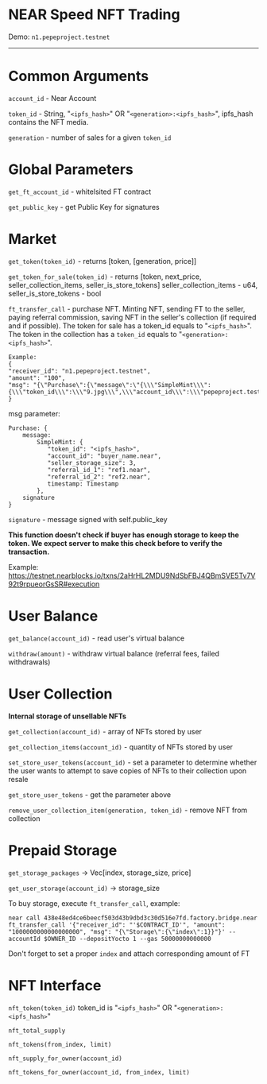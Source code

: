 NEAR Speed NFT Trading
======

Demo: `n1.pepeproject.testnet`

----
Common Arguments
===
`account_id` - Near Account

`token_id` - String, "`<ipfs_hash>`" OR "`<generation>:<ipfs_hash>`", ipfs_hash contains the NFT media.

`generation` - number of sales for a given `token_id`

Global Parameters
======

`get_ft_account_id` - whitelsited FT contract

`get_public_key` - get Public Key for signatures

Market
===

`get_token(token_id)` - returns [token, [generation, price]]

`get_token_for_sale(token_id)` - returns [token, next_price, seller_collection_items, seller_is_store_tokens]
seller_collection_items - u64, seller_is_store_tokens - bool

`ft_transfer_call` - purchase NFT. Minting NFT, sending FT to the seller, paying referral commission, saving NFT in the seller's collection (if required and if possible).
The token for sale has a token_id equals to "`<ipfs_hash>`". The token in the collection has a `token_id` equals to "`<generation>:<ipfs_hash>`".

````
Example:
{
"receiver_id": "n1.pepeproject.testnet",
"amount": "100",
"msg": "{\"Purchase\":{\"message\":\"{\\\"SimpleMint\\\":{\\\"token_id\\\":\\\"9.jpg\\\",\\\"account_id\\\":\\\"pepeproject.testnet\\\",\\\"seller_storage_size\\\":3,\\\"referral_id_1\\\":\\\"zavodil2.testnet\\\",\\\"referral_id_2\\\":null,\\\"timestamp\\\":1710796871868251000}}\",\"signature\":\"208c14a1b64479dc4a5496ede8331f0f58f73e91db268f27bed592b4c05b08cd1c006ac49eaf0e5caf1786b108a6907b62e11a9f20e5b11cbab92533f898030e\"}}"
}
````

msg parameter:
```
Purchase: {
    message:
        SimpleMint: {
           "token_id": "<ipfs_hash>",
           "account_id": "buyer_name.near",
           "seller_storage_size": 3,
           "referral_id_1": "ref1.near",
           "referral_id_2": "ref2.near",
           timestamp: Timestamp
        },
    signature
}
```
`signature` - message signed with self.public_key

**This function doesn't check if buyer has enough storage to keep the token. We expect server to make this check before to verify the transaction.**

Example: https://testnet.nearblocks.io/txns/2aHrHL2MDU9NdSbFBJ4QBmSVE5Tv7V92t9rpueorGsSR#execution

User Balance
======

`get_balance(account_id)` - read user's virtual balance

`withdraw(amount)` - withdraw virtual balance (referral fees, failed withdrawals)

User Collection
===

**Internal storage of unsellable NFTs**

`get_collection(account_id)` - array of NFTs stored by user

`get_collection_items(account_id)` - quantity of NFTs stored by user

`set_store_user_tokens(account_id)` - set a parameter to determine whether the user wants to attempt to save copies of NFTs to their collection upon resale

`get_store_user_tokens` - get the parameter above

`remove_user_collection_item(generation, token_id)` - remove NFT from collection

Prepaid Storage
====

`get_storage_packages` -> Vec[index, storage_size, price]

`get_user_storage(account_id)` -> storage_size

To buy storage, execute `ft_transfer_call`, example:

```
near call 438e48ed4ce6beecf503d43b9dbd3c30d516e7fd.factory.bridge.near ft_transfer_call '{"receiver_id": "'$CONTRACT_ID'", "amount": "1000000000000000000", "msg": "{\"Storage\":{\"index\":1}}"}' --accountId $OWNER_ID --depositYocto 1 --gas 50000000000000
```
Don't forget to set a proper `index` and attach corresponding amount of FT

NFT Interface
===

`nft_token(token_id)` token_id is "`<ipfs_hash>`" OR "`<generation>:<ipfs_hash>`"

`nft_total_supply`

`nft_tokens(from_index, limit)`

`nft_supply_for_owner(account_id)`

`nft_tokens_for_owner(account_id, from_index, limit)`
